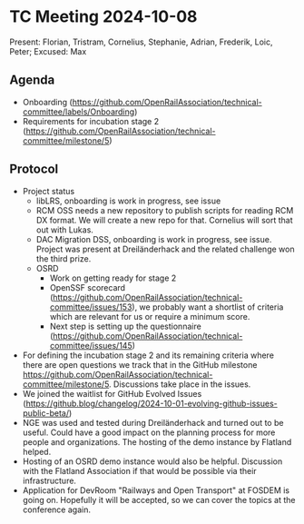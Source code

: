 # TC Meeting 2024-10-08

Present: Florian, Tristram, Cornelius, Stephanie, Adrian, Frederik, Loic, Peter; Excused: Max

## Agenda

* Onboarding (https://github.com/OpenRailAssociation/technical-committee/labels/Onboarding)
* Requirements for incubation stage 2 (https://github.com/OpenRailAssociation/technical-committee/milestone/5)

## Protocol

* Project status
  * libLRS, onboarding is work in progress, see issue
  * RCM OSS needs a new repository to publish scripts for reading RCM DX format. We will create a new repo for that. Cornelius will sort that out with Lukas.
  * DAC Migration DSS, onboarding is work in progress, see issue. Project was present at Dreiländerhack and the related challenge won the third prize.
  * OSRD
    * Work on getting ready for stage 2
    * OpenSSF scorecard (https://github.com/OpenRailAssociation/technical-committee/issues/153), we probably want a shortlist of criteria which are relevant for us or require a minimum score.
    * Next step is setting up the questionnaire (https://github.com/OpenRailAssociation/technical-committee/issues/145)
* For defining the incubation stage 2 and its remaining criteria where there are open questions we track that in the GitHub milestone https://github.com/OpenRailAssociation/technical-committee/milestone/5. Discussions take place in the issues.
* We joined the waitlist for GitHub Evolved Issues (https://github.blog/changelog/2024-10-01-evolving-github-issues-public-beta/)
* NGE was used and tested during Dreiländerhack and turned out to be useful. Could have a good impact on the planning process for more people and organizations. The hosting of the demo instance by Flatland helped.
* Hosting of an OSRD demo instance would also be helpful. Discussion with the Flatland Association if that would be possible via their infrastructure.
* Application for DevRoom "Railways and Open Transport" at FOSDEM is going on. Hopefully it will be accepted, so we can cover the topics at the conference again.
